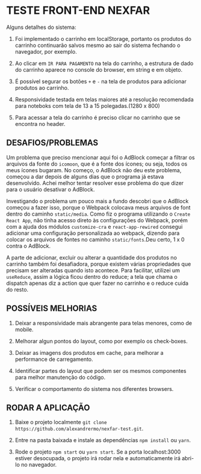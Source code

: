 # TESTE FRONT-END NEXFAR

Alguns detalhes do sistema:

1. Foi implementado o carrinho em localStorage, portanto os produtos do carrinho continuarão salvos mesmo ao sair do sistema fechando o navegador, por exemplo.

2. Ao clicar em `IR PARA PAGAMENTO` na tela do carrinho, a estrutura de dado do carrinho aparece no console do browser, em string e em objeto.

3. É possível segurar os botões `+` e `-` na tela de produtos para adicionar produtos ao carrinho.

4. Responsividade testada em telas maiores até a resolução recomendada para noteboks com tela de 13 a 15 polegadas.(1280 x 800)

5. Para acessar a tela do carrinho é preciso clicar no carrinho que se encontra no header.

## DESAFIOS/PROBLEMAS

Um problema que preciso mencionar aqui foi o AdBlock começar a filtrar os arquivos da fonte do `icomoon`,
que é a fonte dos ícones; ou seja, todos os meus ícones bugaram. No começo, o AdBlock não deu este problema,
começou a dar depois de alguns dias que o programa já estava desenvolvido. Achei melhor tentar resolver esse problema
do que dizer para o usuário desativar o AdBlock.

Investigando o problema um pouco mais a fundo descobri que o AdBlock começou a fazer isso, porque o Webpack
colocava meus arquivos de font dentro do caminho `static/media`. Como fiz o programa utilizando o `Create React App`,
não tinha acesso direto às configurações do Webpack, porém com a ajuda dos módulos `customize-cra` e `react-app-rewired`
consegui adicionar uma configuração personalizada ao webpack, dizendo para colocar os arquivos de fontes no caminho
`static/fonts`.Deu certo, 1 x 0 contra o AdBlock.

A parte de adicionar, excluir ou alterar a quantidade dos produtos no carrinho também foi desafiadora, porque existem várias
propriedades que precisam ser alteradas quando isto acontece. Para facilitar, utilizei um `useReduce`, assim a lógica ficou dentro do reduce; a tela que chama o dispatch apenas diz a action que quer fazer no carrinho e o reduce cuida do resto.

## POSSÍVEIS MELHORIAS

1. Deixar a responsividade mais abrangente para telas menores, como de mobile.

2. Melhorar algun pontos do layout, como por exemplo os check-boxes.

3. Deixar as imagens dos produtos em cache, para melhorar a performance de carregamento.

4. Identificar partes do layout que podem ser os mesmos componentes para melhor manutenção do código.

5. Verificar o comportamento do sistema nos diferentes browsers.

## RODAR A APLICAÇÃO

1. Baixe o projeto localmente `git clone https://github.com/alexandrermo/nexfar-test.git`.

2. Entre na pasta baixada e instale as dependências `npm install` ou `yarn`.

3. Rode o projeto `npm start` ou `yarn start`. Se a porta localhost:3000 estiver desocupada, o projeto irá rodar nela e automaticamente irá abri-lo no navegador.
